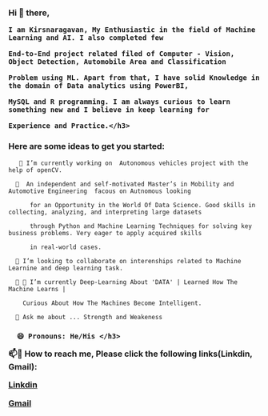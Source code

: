 
<h3 align="left"> Hi 👋 there, 
  
  
    I am Kirsnaragavan, My Enthusiastic in the field of Machine Learning and AI. I also completed few 

    End-to-End project related filed of Computer - Vision, Object Detection, Automobile Area and Classification 

    Problem using ML. Apart from that, I have solid Knowledge in the domain of Data analytics using PowerBI, 

    MySQL and R programming. I am always curious to learn something new and I believe in keep learning for 

    Experience and Practice.</h3>

<h3 align="left"> Here are some ideas to get you started:</h3>

<p style= 'text-align: justify;'> 
  
       🔭 I’m currently working on  Autonomous vehicles project with the help of openCV.

</p>

<p style= 'text-align: justify;'> 
  
      🌱  An independent and self-motivated Master’s in Mobility and Automotive Engineering  facous on Autnomous looking 

          for an Opportunity in the World Of Data Science. Good skills in collecting, analyzing, and interpreting large datasets 

          through Python and Machine Learning Techniques for solving key business problems. Very eager to apply acquired skills 

          in real-world cases.

</p>

<p style= 'text-align: justify;'> 
  
      👯 I’m looking to collaborate on interenships related to Machine Learnine and deep learning task.

</p>

<p style= 'text-align: justify;'> 
  
      👯 🤔 I’m currently Deep-Learning About 'DATA' | Learned How The Machine Learns |

        Curious About How The Machines Become Intelligent.

</p>

<p style= 'text-align: justify;'> 

      💬 Ask me about ... Strength and Weakeness

</p>

<h3 align="left"> 
  
      😄 Pronouns: He/His </h3>


📫💬 How to reach me, Please click the following links(Linkdin, Gmail):

[Linkdin](https://www.linkedin.com/in/arudpiragasam-krishnaragavan-a60590163/)

[Gmail](ragavan.arul26@gmail.com)



